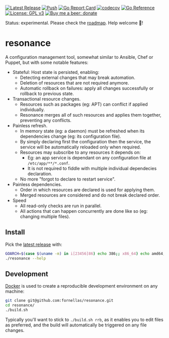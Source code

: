 [![Latest Release](https://img.shields.io/github/v/release/fornellas/resonance)](https://github.com/fornellas/resonance/releases) [![Push](https://github.com/fornellas/resonance/actions/workflows/push.yaml/badge.svg)](https://github.com/fornellas/resonance/actions/workflows/push.yaml) [![Go Report Card](https://goreportcard.com/badge/github.com/fornellas/resonance)](https://goreportcard.com/report/github.com/fornellas/resonance) [![codecov](https://codecov.io/gh/fornellas/resonance/branch/master/graph/badge.svg?token=XIF06NYSWO)](https://app.codecov.io/gh/fornellas/resonance) [![Go Reference](https://pkg.go.dev/badge/github.com/fornellas/resonance.svg)](https://pkg.go.dev/github.com/fornellas/resonance) [![License: GPL v3](https://img.shields.io/badge/License-GPLv3-blue.svg)](https://www.gnu.org/licenses/gpl-3.0) [![Buy me a beer: donate](https://img.shields.io/badge/Donate-Buy%20me%20a%20beer-yellow)](https://www.paypal.com/donate?hosted_button_id=AX26JVRT2GS2Q)

Status: experimental. Please check the [roadmap](./ROADMAP.md). Help welcome 🙏!

# resonance

A configuration management tool, somewhat similar to Ansible, Chef or Puppet, but with some notable features:

- Stateful: Host state is persisted, enabling:
  - Detecting external changes that may break automation.
  - Deletion of resources that are not required anymore.
  - Automatic rollback on failures: apply all changes successfully or rollback to previous state.
- Transactional resource changes.
  - Resources such as packages (eg: APT) can conflict if applied individually.
  - Resonance merges all of such resources and applies them together, preventing any conflicts.
- Painless refresh.
  - In memory state (eg: a daemon) must be refreshed when its dependencies change (eg: its configuration file).
  - By simply declaring first the configuration then the service, the service will be automatically reloaded only when required.
  - Resources may subscribe to any resources it depends on:
    - Eg: an app service is dependant on any configuration file at `/etc/app/**/*.conf`.
    - It is not required to fiddle with multiple individual dependecies declaration.
  - No more "forgot to declare to restart service".
- Painless dependencies.
  - Order in which resources are declared is used for applying them.
  - Merged resources are considered and do not break declared order.
- Speed
  - All read-only checks are run in parallel.
  - All actions that can happen concurrently are done like so (eg: changing multiple files).

## Install

Pick the [latest release](https://github.com/fornellas/resonance/releases) with:

```bash
GOARCH=$(case $(uname -m) in i[23456]86) echo 386;; x86_64) echo amd64;; armv6l|armv7l) echo arm;; aarch64) echo arm64;; *) echo Unknown machine $(uname -m) 1>&2 ; exit 1 ;; esac) && wget -O- https://github.com/fornellas/resonance/releases/latest/download/resonance.linux.$GOARCH.gz | gunzip > resonance && chmod 755 resonance
./resonance --help
```

## Development

[Docker](https://www.docker.com/) is used to create a reproducible development environment on any machine:

```bash
git clone git@github.com:fornellas/resonance.git
cd resonance/
./build.sh
```

Typically you'll want to stick to `./build.sh rrb`, as it enables you to edit files as preferred, and the build will automatically be triggered on any file changes.